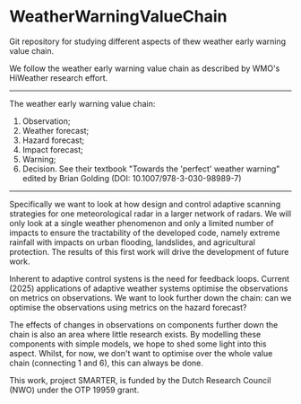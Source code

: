 # WeatherWarningValueChain
Git repository for studying different aspects of thew weather early warning value chain. 


We follow the weather early warning value chain as described by WMO's HiWeather research effort.
___________
The weather early warning value chain:
  1. Observation;
  2. Weather forecast;
  3. Hazard forecast;
  4. Impact forecast;
  5. Warning;
  6. Decision.
See their textbook "Towards the 'perfect' weather warning" edited by Brian Golding (DOI: 10.1007/978-3-030-98989-7)
____________

Specifically we want to look at how design and control adaptive scanning strategies for one meteorological radar in a larger network of radars. We will only look at a single weather phenomenon and only a limited number of impacts to ensure the tractability of the developed code, namely extreme rainfall with impacts on urban flooding, landslides, and agricultural protection. The results of this first work will drive the development of future work. 

Inherent to adaptive control systens is the need for feedback loops. Current (2025) applications of adaptive weather systems optimise the observations on metrics on observations. We want to look further down the chain: can we optimise the observations using metrics on the hazard forecast?

The effects of changes in observations on components further down the chain is also an area where little research exists. By modelling these components with simple models, we hope to shed some light into this aspect. Whilst, for now, we don't want to optimise over the whole value chain (connecting 1 and 6), this can always be done.

 This work, project SMARTER, is funded by the Dutch Research Council (NWO) under the OTP 19959 grant.
